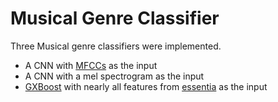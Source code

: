 # Musical Genre Classifier
Three Musical genre classifiers were implemented.
* A CNN with [MFCCs](https://en.wikipedia.org/wiki/Mel-frequency_cepstrum) as the input
* A CNN with a mel spectrogram as the input
* [GXBoost](https://xgboost.readthedocs.io/en/latest/) with nearly all features from [essentia](https://essentia.upf.edu/index.html) as the input